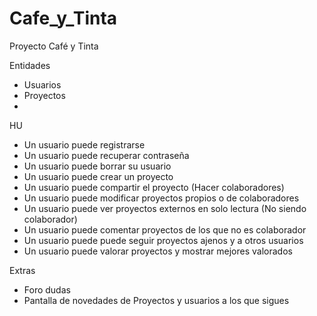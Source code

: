 # Cafe_y_Tinta
Proyecto Café y Tinta

Entidades
- Usuarios
- Proyectos
- 


HU
- Un usuario puede registrarse
- Un usuario puede recuperar contraseña
- Un usuario puede borrar su usuario
- Un usuario puede crear un proyecto
- Un usuario puede compartir el proyecto (Hacer colaboradores)
- Un usuario puede modificar proyectos propios o de colaboradores
- Un usuario puede ver proyectos externos en solo lectura (No siendo colaborador)
- Un usuario puede comentar proyectos de los que no es colaborador
- Un usuario puede puede seguir proyectos ajenos y a otros usuarios
- Un usuario puede valorar proyectos y mostrar mejores valorados
  


Extras
- Foro dudas
- Pantalla de novedades de Proyectos y usuarios a los que sigues
